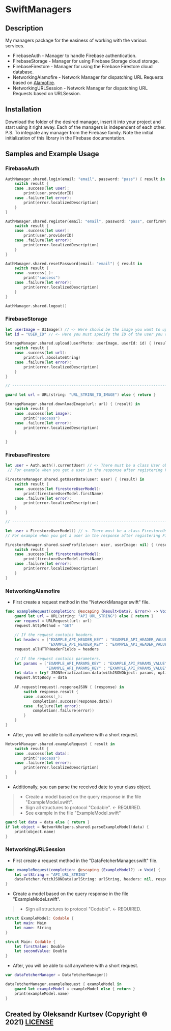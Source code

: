 # SwiftManagers
## Description

My managers package for the easiness of working with the various services.

- FirebaseAuth - Manager to handle Firebase authentication.
- FirebaseStorage - Manager for using Firebase Storage cloud storage.
- FirebaseFirestore - Manager for using the Firebase Firestore cloud database.
- NetworkingAlamofire - Network Manager for dispatching URL Requests based on [Alamofire](https://github.com/Alamofire/Alamofire).
- NetworkingURLSession - Network Manager for dispatching URL Requests based on URLSession.

## Installation
Download the folder of the desired manager, insert it into your project and start using it right away. Each of the managers is independent of each other.
P.S. To integrate any manager from the Firebase family. Note the initial initialization of this library in the Firebase documentation. 

## Samples and Example Usage

### FirebaseAuth
``` swift
AuthManager.shared.login(email: "email", password: "pass") { result in
    switch result {
    case .success(let user):
        print(user.providerID)
    case .failure(let error):
        print(error.localizedDescription)
    }
}

AuthManager.shared.register(email: "email", password: "pass", confirmPassword: "pass") { result in
    switch result {
    case .success(let user):
        print(user.providerID)
    case .failure(let error):
        print(error.localizedDescription)
    }
}

AuthManager.shared.resetPassword(email: "email") { result in
    switch result {
    case .success(_):
        print("success")
    case .failure(let error):
        print(error.localizedDescription)
    }
}

AuthManager.shared.logout()
```

### FirebaseStorage
``` swift
let userImage = UIImage() // <- Here should be the image you want to upload.
let id = "USER_ID" // <- Here you must specify the ID of the user you want to download from.

StorageManager.shared.upload(userPhoto: userImage, userId: id) { (result) in
    switch result {
    case .success(let url):
        print(url.absoluteString)
    case .failure(let error):
        print(error.localizedDescription)
    }
}

// ------------------------------------------------------------------------------------- //

guard let url = URL(string: "URL_STRING_TO_IMAGE") else { return }

StorageManager.shared.downloadImage(url: url) { (result) in
    switch result {
    case .success(let image):
        print("success")
    case .failure(let error):
        print(error.localizedDescription)
    }
    
}
```

### FirebaseFirestore
``` swift
let user = Auth.auth().currentUser! // <- There must be a class User object here.
 // For example when you get a user in the response after registering Firebase.

FirestoreManager.shared.getUserData(user: user) { (result) in
    switch result {
    case .success(let firestoreUserModel):
        print(firestoreUserModel.firstName)
    case .failure(let error):
        print(error.localizedDescription)
    }
}

// ------------------------------------------------------------------------------------- //

let user = FirestoreUserModel() // <- There must be a class FirestoreUserModel object here.
// For example when you get a user in the response after registering Firebase.

FirestoreManager.shared.saveProfile(user: user, userImage: nil) { (result) in
    switch result {
    case .success(let firestoreUserModel):
        print(firestoreUserModel.firstName)
    case .failure(let error):
        print(error.localizedDescription)
    }
}
```

### NetworkingAlamofire

- First create a request method in the "NetworkManager.swift" file.

``` swift
func exampleRequest(completion: @escaping (Result<Data?, Error>) -> Void) {
    guard let url = URL(string: "API_URL_STRING") else { return }
    var request = URLRequest(url: url)
    request.httpMethod = "GET"
    
    // If the request contains headers.
    let headers = ["EXAMPLE_API_HEADER_KEY" : "EXAMPLE_API_HEADER_VALUE",
                   "EXAMPLE_API_HEADER_KEY" : "EXAMPLE_API_HEADER_VALUE"]
    request.allHTTPHeaderFields = headers
    
    // If the request contains parameters.
    let params = ["EXAMPLE_API_PARAMS_KEY" : "EXAMPLE_API_PARAMS_VALUE",
                  "EXAMPLE_API_PARAMS_KEY" : "EXAMPLE_API_PARAMS_VALUE"]
    let data = try? JSONSerialization.data(withJSONObject: params, options: [])
    request.httpBody = data
    
    AF.request(request).responseJSON { (response) in
        switch response.result {
        case .success(_):
            completion(.success(response.data))
        case .failure(let error):
            completion(.failure(error))
        }
    }
}
```

- After, you will be able to call anywhere with a short request.

``` swift
NetworkManager.shared.exampleRequest { result in
    switch result {
    case .success(let data):
        print("success")
    case .failure(let error):
        print(error.localizedDescription)
    }
}
```

- Additionally, you can parse the received date to your class object. 
> - Create a model based on the query response in the file "ExampleModel.swift".
> - Sign all structures to protocol "Codable". <- REQUIRED.
> - See example in the file "ExampleModel.swift"

``` swift
guard let data = data else { return }
if let object = NetworkHelpers.shared.parseExampleModel(data) {
    print(object.name)
}
```

### NetworkingURLSession

- First create a request method in the "DataFetcherManager.swift" file.

``` swift
func exampleRequest(completion: @escaping (ExampleModel?) -> Void) {
    let urlString = "API_URL_STRING"
    dataFetcher.fetchJSONData(urlString: urlString, headers: nil, response: completion)
}
```

- Create a model based on the query response in the file "ExampleModel.swift". 
> - Sign all structures to protocol "Codable". <- REQUIRED.

``` swift
struct ExampleModel: Codable {
    let main: Main
    let name: String
}

struct Main: Codable {
    let firstValue: Double
    let secondValue: Double
}
```

- After, you will be able to call anywhere with a short request.

``` swift
var dataFetcherManager = DataFetcherManager()

dataFetcherManager.exampleRequest { exampleModel in
    guard let exampleModel = exampleModel else { return }
    print(exampleModel.name)
}
```

## Created by Oleksandr Kurtsev (Copyright © 2021) [LICENSE](https://github.com/kurtsev0103/SwiftManagers/blob/main/LICENSE)
